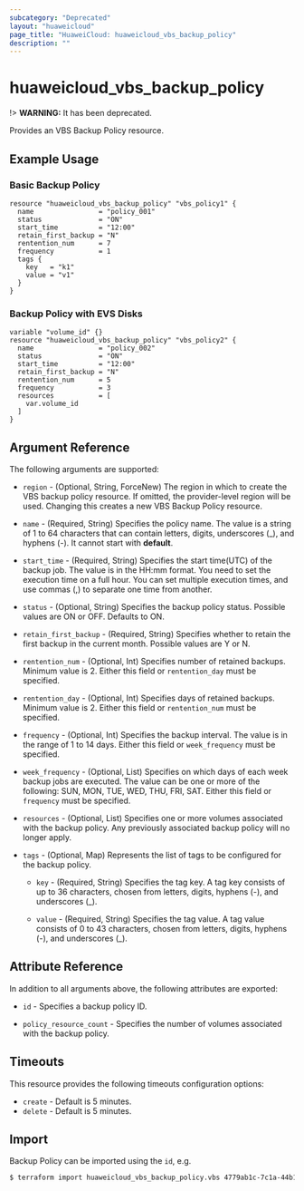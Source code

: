 ```yaml
---
subcategory: "Deprecated"
layout: "huaweicloud"
page_title: "HuaweiCloud: huaweicloud_vbs_backup_policy"
description: ""
---
```


# huaweicloud\_vbs\_backup\_policy

!> **WARNING:** It has been deprecated.

Provides an VBS Backup Policy resource.

## Example Usage

### Basic Backup Policy

```hcl
resource "huaweicloud_vbs_backup_policy" "vbs_policy1" {
  name                = "policy_001"
  status              = "ON"
  start_time          = "12:00"
  retain_first_backup = "N"
  rentention_num      = 7
  frequency           = 1
  tags {
    key   = "k1"
    value = "v1"
  }
}
 ```

### Backup Policy with EVS Disks

```hcl
variable "volume_id" {}
resource "huaweicloud_vbs_backup_policy" "vbs_policy2" {
  name                = "policy_002"
  status              = "ON"
  start_time          = "12:00"
  retain_first_backup = "N"
  rentention_num      = 5
  frequency           = 3
  resources           = [
    var.volume_id
  ]
}
```

## Argument Reference

The following arguments are supported:

* `region` - (Optional, String, ForceNew) The region in which to create the VBS backup policy resource. If omitted, the
  provider-level region will be used. Changing this creates a new VBS Backup Policy resource.

* `name` - (Required, String) Specifies the policy name. The value is a string of 1 to 64 characters that can contain
  letters, digits, underscores (_), and hyphens (-). It cannot start with **default**.

* `start_time` - (Required, String) Specifies the start time(UTC) of the backup job. The value is in the HH:mm format.
  You need to set the execution time on a full hour. You can set multiple execution times, and use commas (,) to
  separate one time from another.

* `status` - (Optional, String) Specifies the backup policy status. Possible values are ON or OFF. Defaults to ON.

* `retain_first_backup` - (Required, String) Specifies whether to retain the first backup in the current month. Possible
  values are Y or N.

* `rentention_num` - (Optional, Int) Specifies number of retained backups. Minimum value is 2. Either this field
  or `rentention_day` must be specified.

* `rentention_day` - (Optional, Int) Specifies days of retained backups. Minimum value is 2. Either this field
  or `rentention_num` must be specified.

* `frequency` - (Optional, Int) Specifies the backup interval. The value is in the range of 1 to 14 days. Either this
  field or `week_frequency` must be specified.

* `week_frequency` - (Optional, List) Specifies on which days of each week backup jobs are executed. The value can be
  one or more of the following: SUN, MON, TUE, WED, THU, FRI, SAT. Either this field or `frequency` must be specified.

* `resources` - (Optional, List) Specifies one or more volumes associated with the backup policy. Any previously
  associated backup policy will no longer apply.

* `tags` - (Optional, Map) Represents the list of tags to be configured for the backup policy.

  + `key` - (Required, String) Specifies the tag key. A tag key consists of up to 36 characters, chosen from letters,
      digits, hyphens (-), and underscores (_).

  + `value` - (Required, String) Specifies the tag value. A tag value consists of 0 to 43 characters, chosen from
      letters, digits, hyphens (-), and underscores (_).

## Attribute Reference

In addition to all arguments above, the following attributes are exported:

* `id` - Specifies a backup policy ID.

* `policy_resource_count` - Specifies the number of volumes associated with the backup policy.

## Timeouts

This resource provides the following timeouts configuration options:

* `create` - Default is 5 minutes.
* `delete` - Default is 5 minutes.

## Import

Backup Policy can be imported using the `id`, e.g.

```bash
$ terraform import huaweicloud_vbs_backup_policy.vbs 4779ab1c-7c1a-44b1-a02e-93dfc361b32d
```
